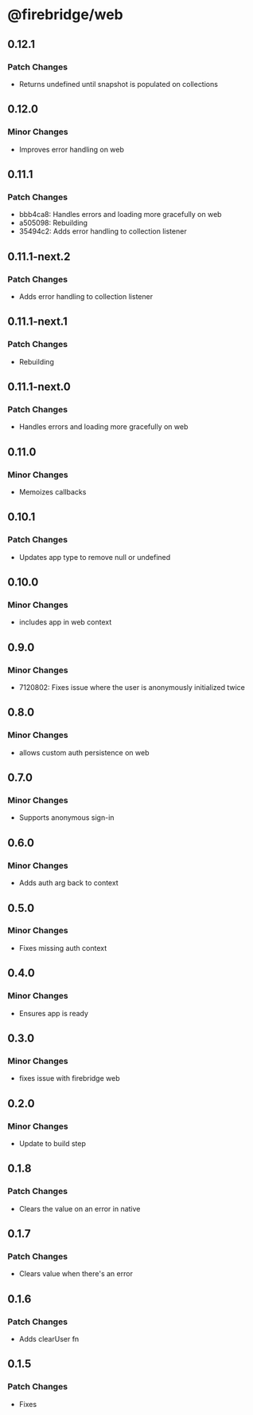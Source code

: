 # @firebridge/web

## 0.12.1

### Patch Changes

- Returns undefined until snapshot is populated on collections

## 0.12.0

### Minor Changes

- Improves error handling on web

## 0.11.1

### Patch Changes

- bbb4ca8: Handles errors and loading more gracefully on web
- a505098: Rebuilding
- 35494c2: Adds error handling to collection listener

## 0.11.1-next.2

### Patch Changes

- Adds error handling to collection listener

## 0.11.1-next.1

### Patch Changes

- Rebuilding

## 0.11.1-next.0

### Patch Changes

- Handles errors and loading more gracefully on web

## 0.11.0

### Minor Changes

- Memoizes callbacks

## 0.10.1

### Patch Changes

- Updates app type to remove null or undefined

## 0.10.0

### Minor Changes

- includes app in web context

## 0.9.0

### Minor Changes

- 7120802: Fixes issue where the user is anonymously initialized twice

## 0.8.0

### Minor Changes

- allows custom auth persistence on web

## 0.7.0

### Minor Changes

- Supports anonymous sign-in

## 0.6.0

### Minor Changes

- Adds auth arg back to context

## 0.5.0

### Minor Changes

- Fixes missing auth context

## 0.4.0

### Minor Changes

- Ensures app is ready

## 0.3.0

### Minor Changes

- fixes issue with firebridge web

## 0.2.0

### Minor Changes

- Update to build step

## 0.1.8

### Patch Changes

- Clears the value on an error in native

## 0.1.7

### Patch Changes

- Clears value when there's an error

## 0.1.6

### Patch Changes

- Adds clearUser fn

## 0.1.5

### Patch Changes

- Fixes
